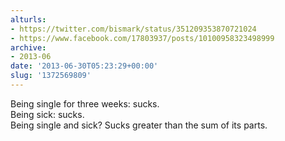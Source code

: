 ```yaml
---
alturls:
- https://twitter.com/bismark/status/351209353870721024
- https://www.facebook.com/17803937/posts/10100958323498999
archive:
- 2013-06
date: '2013-06-30T05:23:29+00:00'
slug: '1372569809'
---
```


Being single for three weeks: sucks.  
Being sick: sucks.  
Being single and sick? Sucks greater than the sum of its parts.  


